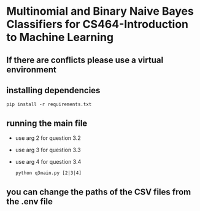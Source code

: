 # Multinomial and Binary Naive Bayes Classifiers for CS464-Introduction to Machine Learning

## If there are conflicts please use a virtual environment

## installing dependencies
    pip install -r requirements.txt

## running the main file
- use arg 2 for question 3.2
- use arg 3 for question 3.3
- use arg 4 for question 3.4

    `python q3main.py [2|3|4]`

## you can change the paths of the CSV files from the .env file
